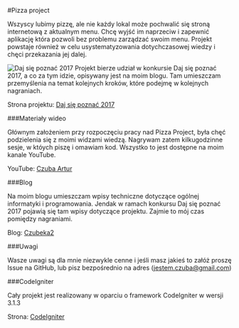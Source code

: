 #Pizza project


Wszyscy lubimy pizzę, ale nie każdy lokal może pochwalić się stroną internetową z aktualnym menu. Chcę wyjść im naprzeciw
i zapewnić aplikację która pozwoli bez problemu zarządzać swoim menu. Projekt powstaje również w celu usystematyzowania
dotychczasowej wiedzy i chęci przekazania jej dalej.


![Daj się poznać 2017](https://czubeka2.pl/wp-content/uploads/2017/02/dsp2017-2.png) Projekt bierze udział w konkursie Daj się poznać 2017, a co za tym idzie, opisywany jest na moim blogu. Tam umieszczam
przemyślenia na temat kolejnych kroków, które podejmę w kolejnych nagraniach.

Strona projektu: [Daj się poznać 2017](http://devstyle.pl/daj-sie-poznac)

###Materiały wideo

Głównym założeniem przy rozpoczęciu pracy nad Pizza Project, była chęć podzielenia się z moimi widzami wiedzą.
Nagrywam zatem kilkugodzinne sesje, w któych piszę i omawiam kod. Wszystko to jest dostępne na moim kanale YouTube.

YouTube: [Czuba Artur](https://www.youtube.com/CzubaArtur)

###Blog

Na moim blogu umieszczam wpisy techniczne dotyczące ogólnej informatyki i programowania. Jendak w ramach konkursu
Daj się poznać 2017 pojawią się tam wpisy dotyczące projektu. Zajmie to mój czas pomiędzy nagraniami.

Blog: [Czubeka2](https://czubeka2.pl)

###Uwagi

Wasze uwagi są dla mnie niezwykle cenne i jeśli masz jakieś to załóż proszę Issue na GitHub, lub pisz bezpośrednio na adres
(jestem.czuba@gmail.com)

###CodeIgniter

Cały projekt jest realizowany w oparciu o framework CodeIgniter w wersji 3.1.3

Strona: [CodeIgniter](https://codeigniter.com/)
